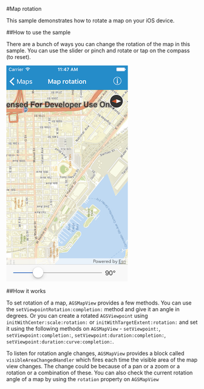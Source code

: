 #Map rotation

This sample demonstrates how to rotate a map on your iOS device.

##How to use the sample

There are a bunch of ways you can change the rotation of the map in this sample. You can use the slider or pinch and rotate or tap on the compass (to reset).

![](image1.png)

##How it works

To set rotation of a map, `AGSMapView` provides a few methods. You can use the `setViewpointRotation:completion:` method and give it an angle in degrees. Or you can create a rotated `AGSViewpoint` using `initWithCenter:scale:rotation:` or `initWithTargetExtent:rotation:` and set it using the following methods on `AGSMapView` - `setViewpoint:`, `setViewpoint:completion:`, `setViewpoint:duration:completion:`, `setViewpoint:duration:curve:completion:`.

To listen for rotation angle changes, `AGSMapView` provides a block called `visibleAreaChangedHandler` which fires each time the visible area of the map view changes. The change could be because of a pan or a zoom or a rotation or a combination of these. You can also check the current rotation angle of a map by using the `rotation` property on `AGSMapView`





